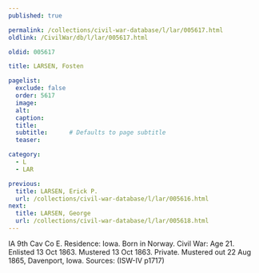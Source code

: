 ```yaml
---
published: true

permalink: /collections/civil-war-database/l/lar/005617.html
oldlink: /CivilWar/db/l/lar/005617.html

oldid: 005617

title: LARSEN, Fosten

pagelist:
  exclude: false
  order: 5617
  image: 
  alt:
  caption:
  title:
  subtitle:      # Defaults to page subtitle
  teaser:

category: 
  - L 
  - LAR

previous:
  title: LARSEN, Erick P.
  url: /collections/civil-war-database/l/lar/005616.html  
next:
  title: LARSEN, George
  url: /collections/civil-war-database/l/lar/005618.html   
---
```

IA 9th Cav Co E. Residence: Iowa. Born in Norway. Civil War: Age 21. Enlisted 13 Oct 1863. Mustered 13 Oct 1863. Private. Mustered out 22 Aug 1865, Davenport, Iowa. Sources: (ISW-IV p1717)